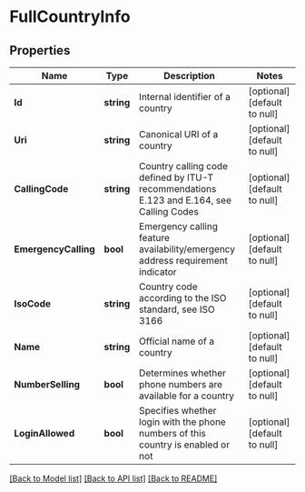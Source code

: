 # FullCountryInfo

## Properties
Name | Type | Description | Notes
------------ | ------------- | ------------- | -------------
**Id** | **string** | Internal identifier of a country | [optional] [default to null]
**Uri** | **string** | Canonical URI of a country | [optional] [default to null]
**CallingCode** | **string** | Country calling code defined by ITU-T recommendations E.123 and E.164, see Calling Codes | [optional] [default to null]
**EmergencyCalling** | **bool** | Emergency calling feature availability/emergency address requirement indicator | [optional] [default to null]
**IsoCode** | **string** | Country code according to the ISO standard, see ISO 3166 | [optional] [default to null]
**Name** | **string** | Official name of a country | [optional] [default to null]
**NumberSelling** | **bool** | Determines whether phone numbers are available for a country | [optional] [default to null]
**LoginAllowed** | **bool** | Specifies whether login with the phone numbers of this country is enabled or not | [optional] [default to null]

[[Back to Model list]](../README.md#documentation-for-models) [[Back to API list]](../README.md#documentation-for-api-endpoints) [[Back to README]](../README.md)


